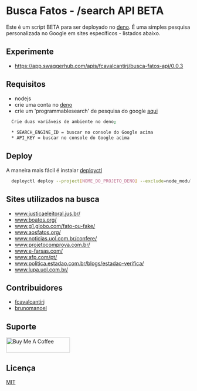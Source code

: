 # Busca Fatos - /search API BETA

Este é um script BETA para ser deployado no [deno](https://deno.com/).
É uma simples pesquisa personalizada no Google em sites específicos - listados abaixo.

## Experimente

- https://app.swaggerhub.com/apis/fcavalcantirj/busca-fatos-api/0.0.3

## Requisitos

* nodejs
* crie uma conta no [deno](https://deno.com/)
* crie um 'programmablesearch' de pesquisa do google [aqui](https://programmablesearchengine.google.com/)

```bash
  Crie duas variáveis de ambiente no deno;
  
  * SEARCH_ENGINE_ID = buscar no console do Google acima
  * API_KEY = buscar no console do Google acima
```

## Deploy

A maneira mais fácil é instalar [deployctl](https://deno.com/deploy/docs/deployctl)
```bash
  deployctl deploy --project[NOME_DO_PROJETO_DENO] --exclude=node_modules --prod index.js
```


## Sites utilizados na busca

* www.justicaeleitoral.jus.br/
* www.boatos.org/
* www.g1.globo.com/fato-ou-fake/
* www.aosfatos.org/
* www.noticias.uol.com.br/confere/
* www.projetocomprova.com.br/
* www.e-farsas.com/
* www.afp.com/pt/
* www.politica.estadao.com.br/blogs/estadao-verifica/
* www.lupa.uol.com.br/


## Contribuidores

* [fcavalcantirj](https://github.com/fcavalcantirj)
* [brunomanoel](https://github.com/brunomanoel)

## Suporte

<a href="https://www.buymeacoffee.com/Buscafatos" target="_blank"><img src="https://cdn.buymeacoffee.com/buttons/default-orange.png" alt="Buy Me A Coffee" height="41" width="174" ></a>

## Licença

[MIT](https://choosealicense.com/licenses/mit/)